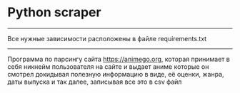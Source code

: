 # Python scraper

***
Все нужные зависимости расположены в файле requirements.txt 
***

Программа по парсингу сайта https://animego.org, которая принимает в себя никнейм пользователя на сайте и выдает 
аниме которые он смотрел докидывая полезную информацию в виде, её оценки, жанра, даты выпуска и так далее, записывая 
все это в csv файл
